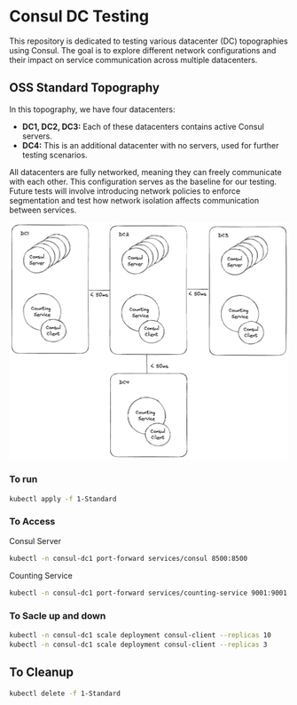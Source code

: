 # Consul DC Testing

This repository is dedicated to testing various datacenter (DC) topographies using Consul. The goal is to explore different network configurations and their impact on service communication across multiple datacenters.

## OSS Standard Topography

In this topography, we have four datacenters:

- **DC1, DC2, DC3:** Each of these datacenters contains active Consul servers.
- **DC4:** This is an additional datacenter with no servers, used for further testing scenarios.

All datacenters are fully networked, meaning they can freely communicate with each other. This configuration serves as the baseline for our testing. Future tests will involve introducing network policies to enforce segmentation and test how network isolation affects communication between services.

![Standard Diagram](./docs/standard.png)

### To run
```bash
kubectl apply -f 1-Standard
```

### To Access

Consul Server
```bash
kubectl -n consul-dc1 port-forward services/consul 8500:8500
```

Counting Service
```bash
kubectl -n consul-dc1 port-forward services/counting-service 9001:9001
```

### To Sacle up and down
```bash
kubectl -n consul-dc1 scale deployment consul-client --replicas 10
kubectl -n consul-dc1 scale deployment consul-client --replicas 3
```

## To Cleanup
```bash
kubectl delete -f 1-Standard
```